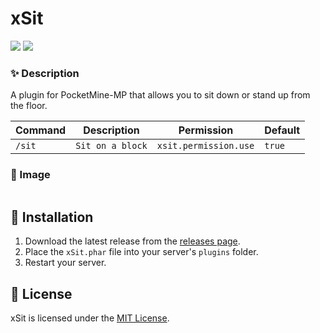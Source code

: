 # xSit

[![](https://poggit.pmmp.io/shield.state/xSit)](https://poggit.pmmp.io/p/xSit)
<a href="https://poggit.pmmp.io/p/xSit"><img src="https://poggit.pmmp.io/shield.state/xSit"></a>

### ✨ Description

A plugin for PocketMine-MP that allows you to sit down or stand up from the floor.

| Command | Description | Permission | Default |
| --- | --- | --- | --- |
| ```/sit``` | ```Sit on a block``` | ```xsit.permission.use``` | ```true``` |

### 📸 Image

<img src="https://i.ibb.co/9GhCdNb/resim-2024-12-05-184830383.png" alt="">

## 📂 Installation

1. Download the latest release from the [releases page](https://github.com/xardaa49/xSit/releases).
2. Place the `xSit.phar` file into your server's `plugins` folder.
3. Restart your server.

## 📜 License

xSit is licensed under the [MIT License](https://github.com/xardaa49/xSit/blob/main/LICENSE).
